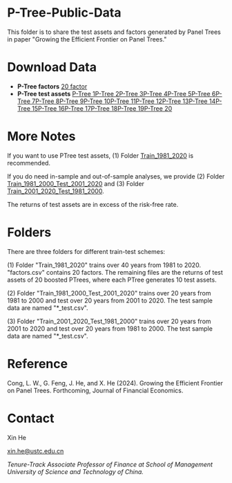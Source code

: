 # P-Tree-Public-Data
This folder is to share the test assets and factors generated by Panel Trees in paper "Growing the Efficient Frontier on Panel Trees."

# Download Data

- **P-Tree factors** [20 factor](Train_1981_2020/factors.csv)
- **P-Tree test assets** [P-Tree 1](Train_1981_2020/test_asset_ptree_1.csv)[P-Tree 2](Train_1981_2020/test_asset_ptree_2.csv)[P-Tree 3](Train_1981_2020/test_asset_ptree_3.csv)[P-Tree 4](Train_1981_2020/test_asset_ptree_4.csv)[P-Tree 5](Train_1981_2020/test_asset_ptree_5.csv)[P-Tree 6](Train_1981_2020/test_asset_ptree_6.csv)[P-Tree 7](Train_1981_2020/test_asset_ptree_7.csv)[P-Tree 8](Train_1981_2020/test_asset_ptree_8.csv)[P-Tree 9](Train_1981_2020/test_asset_ptree_9.csv)[P-Tree 10](Train_1981_2020/test_asset_ptree_10.csv)[P-Tree 11](Train_1981_2020/test_asset_ptree_11.csv)[P-Tree 12](Train_1981_2020/test_asset_ptree_12.csv)[P-Tree 13](Train_1981_2020/test_asset_ptree_13.csv)[P-Tree 14](Train_1981_2020/test_asset_ptree_14.csv)[P-Tree 15](Train_1981_2020/test_asset_ptree_15.csv)[P-Tree 16](Train_1981_2020/test_asset_ptree_16.csv)[P-Tree 17](Train_1981_2020/test_asset_ptree_17.csv)[P-Tree 18](Train_1981_2020/test_asset_ptree_18.csv)[P-Tree 19](Train_1981_2020/test_asset_ptree_19.csv)[P-Tree 20](Train_1981_2020/test_asset_ptree_20.csv)

# More Notes

If you want to use PTree test assets, (1) Folder [Train_1981_2020](Train_1981_2020) is recommended. 

If you do need in-sample and out-of-sample analyses, we provide (2) Folder [Train_1981_2000_Test_2001_2020](Train_1981_2000_Test_2001_2020) and (3) Folder [Train_2001_2020_Test_1981_2000](Train_2001_2020_Test_1981_2000).

The returns of test assets are in excess of the risk-free rate.

# Folders

There are three folders for different train-test schemes:

(1) Folder "Train_1981_2020" trains over 40 years from 1981 to 2020. "factors.csv" contains 20 factors. The remaining files are the returns of test assets of 20 boosted PTrees, where each PTree generates 10 test assets.

(2) Folder "Train_1981_2000_Test_2001_2020" trains over 20 years from 1981 to 2000 and test over 20 years from 2001 to 2020. The test sample data are named "*_test.csv".

(3) Folder "Train_2001_2020_Test_1981_2000" trains over 20 years from 2001 to 2020 and test over 20 years from 1981 to 2000. The test sample data are named "*_test.csv".

# Reference

Cong, L. W., G. Feng, J. He, and X. He (2024). Growing the Efficient Frontier on Panel Trees. Forthcoming, Journal of Financial Economics.

# Contact 

Xin He

<xin.he@ustc.edu.cn>

*Tenure-Track Associate Professor of Finance at School of Management University of Science and Technology of China.*
